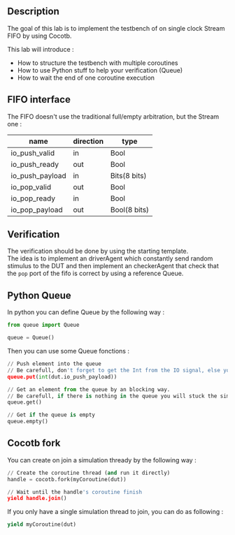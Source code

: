 ## Description
The goal of this lab is to implement the testbench of on single clock Stream FIFO by using Cocotb. 

This lab will introduce :

- How to structure the testbench with multiple coroutines
- How to use Python stuff to help your verification (Queue)
- How to wait the end of one coroutine execution

## FIFO interface 
The FIFO doesn't use the traditional full/empty arbitration, but the Stream one :

| name | direction | type |
| ------ | ----------- | ------ |
| io_push_valid   | in  | Bool         |
| io_push_ready   | out | Bool         |
| io_push_payload | in  | Bits(8 bits) |
| io_pop_valid    | out | Bool         |
| io_pop_ready    | in  | Bool         |
| io_pop_payload  | out | Bool(8 bits) |

## Verification
The verification should be done by using the starting template. <br>
The idea is to implement an driverAgent which constantly send random stimulus to the DUT and then implement an checkerAgent that check that the `pop` port of the fifo is correct by using a reference Queue.

## Python Queue
In python you can define Queue by the following way :

```python
from queue import Queue

queue = Queue()
```

Then you can use some Queue fonctions :

```python
// Push element into the queue
// Be carefull, don't forget to get the Int from the IO signal, else you will put an reference into the queue
queue.put(int(dut.io_push_payload))

// Get an element from the queue by an blocking way.
// Be carefull, if there is nothing in the queue you will stuck the simulation.
queue.get() 

// Get if the queue is empty
queue.empty()
```

## Cocotb fork

You can create on join a simulation thready by the following way :

```python
// Create the coroutine thread (and run it directly)
handle = cocotb.fork(myCoroutine(dut))

// Wait until the handle's coroutine finish
yield handle.join()
```

If you only have a single simulation thread to join, you can do as following :

```python
yield myCoroutine(dut)
```
